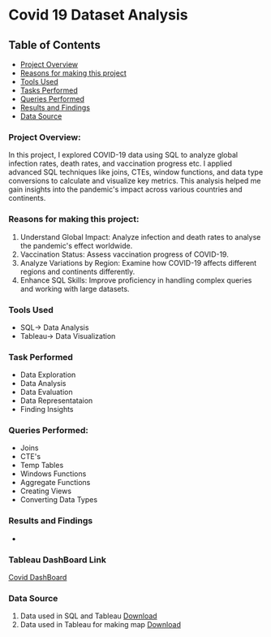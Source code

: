 # Covid 19 Dataset Analysis
## Table of Contents
- [Project Overview](#project-overview)
- [Reasons for making this project](#reasons-for-making-this-project)
- [Tools Used](#tools-used)
- [Tasks Performed](#task-performed)
- [Queries Performed](#queries-performed)
- [Results and Findings](#results-and-findings)
- [Data Source](#data-source)

### Project Overview:
In this project, I explored COVID-19 data using SQL to analyze global infection rates, death rates, and vaccination progress etc. I applied advanced SQL techniques like joins, CTEs, window functions, and data type conversions to calculate and visualize key metrics. This analysis helped me gain insights into the pandemic's impact across various countries and continents.

### Reasons for making this project:
1) Understand Global Impact: Analyze infection and death rates to analyse the pandemic's effect worldwide.
2) Vaccination Status: Assess vaccination progress of COVID-19.
3) Analyze Variations by Region: Examine how COVID-19 affects different regions and continents differently.
4) Enhance SQL Skills: Improve proficiency in handling complex queries and working with large datasets.

### Tools Used
- SQL-> Data Analysis
- Tableau-> Data Visualization

### Task Performed
- Data Exploration
- Data Analysis
- Data Evaluation
- Data Representataion
- Finding Insights

### Queries Performed:
- Joins
- CTE's
- Temp Tables
- Windows Functions
- Aggregate Functions
- Creating Views
- Converting Data Types

### Results and Findings
- 
### Tableau DashBoard Link
[Covid DashBoard](https://public.tableau.com/app/profile/anuj.prasad7773/viz/COVIDTABLEAUDONE/Dashboard1?publish=yes)

### Data Source
1) Data used in SQL and Tableau [Download](https://ourworldindata.org/covid-deaths)
2) Data used in Tableau for making map [Download](https://data.world/covid-19-data-resource-hub/covid-19-case-counts)
